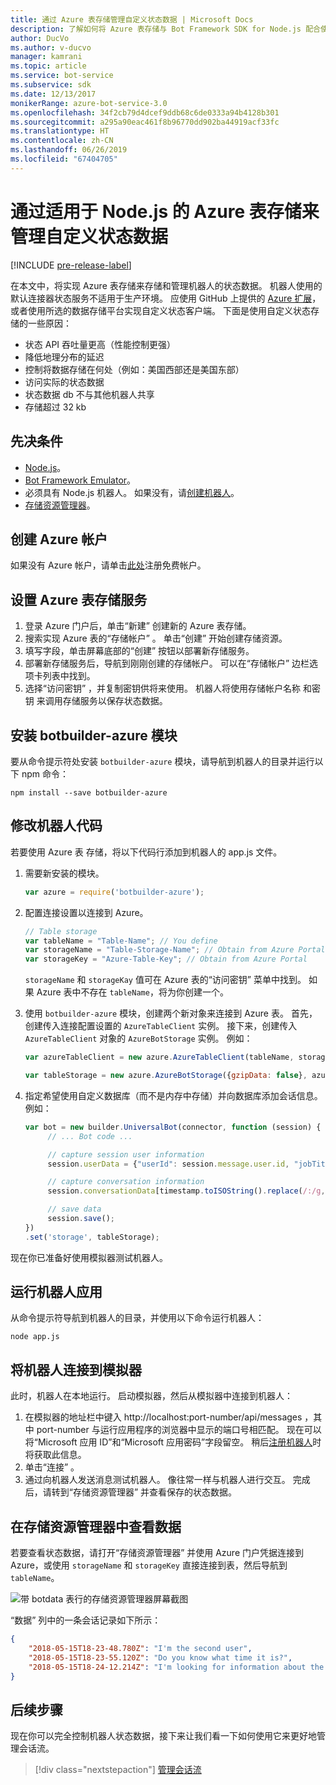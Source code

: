 ```yaml
---
title: 通过 Azure 表存储管理自定义状态数据 | Microsoft Docs
description: 了解如何将 Azure 表存储与 Bot Framework SDK for Node.js 配合使用来保存和检索状态数据。
author: DucVo
ms.author: v-ducvo
manager: kamrani
ms.topic: article
ms.service: bot-service
ms.subservice: sdk
ms.date: 12/13/2017
monikerRange: azure-bot-service-3.0
ms.openlocfilehash: 34f2cb79d4dcef9ddb68c6de0333a94b4128b301
ms.sourcegitcommit: a295a90eac461f8b96770dd902ba44919acf33fc
ms.translationtype: HT
ms.contentlocale: zh-CN
ms.lasthandoff: 06/26/2019
ms.locfileid: "67404705"
---
```

# <a name="manage-custom-state-data-with-azure-table-storage-for-nodejs"></a>通过适用于 Node.js 的 Azure 表存储来管理自定义状态数据

[!INCLUDE [pre-release-label](../includes/pre-release-label-v3.md)]

在本文中，将实现 Azure 表存储来存储和管理机器人的状态数据。 机器人使用的默认连接器状态服务不适用于生产环境。 应使用 GitHub 上提供的 [Azure 扩展](https://www.npmjs.com/package/botbuilder-azure)，或者使用所选的数据存储平台实现自定义状态客户端。 下面是使用自定义状态存储的一些原因：

- 状态 API 吞吐量更高（性能控制更强）
- 降低地理分布的延迟
- 控制将数据存储在何处（例如：美国西部还是美国东部）
- 访问实际的状态数据
- 状态数据 db 不与其他机器人共享
- 存储超过 32 kb

## <a name="prerequisites"></a>先决条件

- [Node.js](https://nodejs.org/en/)。
- [Bot Framework Emulator](~/bot-service-debug-emulator.md)。
- 必须具有 Node.js 机器人。 如果没有，请[创建机器人](bot-builder-nodejs-quickstart.md)。 
- [存储资源管理器](http://storageexplorer.com/)。

## <a name="create-azure-account"></a>创建 Azure 帐户
如果没有 Azure 帐户，请单击[此处](https://azure.microsoft.com/free/)注册免费帐户。

## <a name="set-up-the-azure-table-storage-service"></a>设置 Azure 表存储服务
1. 登录 Azure 门户后，单击“新建”  创建新的 Azure 表存储。 
2. 搜索实现 Azure 表的“存储帐户”  。 单击“创建”  开始创建存储资源。 
3. 填写字段，单击屏幕底部的“创建”  按钮以部署新存储服务。 
4. 部署新存储服务后，导航到刚刚创建的存储帐户。 可以在“存储帐户”  边栏选项卡列表中找到。
4. 选择“访问密钥”  ，并复制密钥供将来使用。 机器人将使用存储帐户名称  和密钥  来调用存储服务以保存状态数据。

## <a name="install-botbuilder-azure-module"></a>安装 botbuilder-azure 模块

要从命令提示符处安装 `botbuilder-azure` 模块，请导航到机器人的目录并运行以下 npm 命令：

```nodejs
npm install --save botbuilder-azure
```

## <a name="modify-your-bot-code"></a>修改机器人代码

若要使用 Azure 表  存储，将以下代码行添加到机器人的 app.js  文件。

1. 需要新安装的模块。

   ```javascript
   var azure = require('botbuilder-azure'); 
   ```

2. 配置连接设置以连接到 Azure。
   ```javascript
   // Table storage
   var tableName = "Table-Name"; // You define
   var storageName = "Table-Storage-Name"; // Obtain from Azure Portal
   var storageKey = "Azure-Table-Key"; // Obtain from Azure Portal
   ```
   `storageName` 和 `storageKay` 值可在 Azure 表的“访问密钥”  菜单中找到。 如果 Azure 表中不存在 `tableName`，将为你创建一个。

3. 使用 `botbuilder-azure` 模块，创建两个新对象来连接到 Azure 表。 首先，创建传入连接配置设置的 `AzureTableClient` 实例。 接下来，创建传入 `AzureTableClient` 对象的 `AzureBotStorage` 实例。 例如：

   ```javascript
   var azureTableClient = new azure.AzureTableClient(tableName, storageName, storageKey);

   var tableStorage = new azure.AzureBotStorage({gzipData: false}, azureTableClient);
   ```

4. 指定希望使用自定义数据库（而不是内存中存储）并向数据库添加会话信息。 例如：

   ```javascript
   var bot = new builder.UniversalBot(connector, function (session) {
        // ... Bot code ...

        // capture session user information
        session.userData = {"userId": session.message.user.id, "jobTitle": "Senior Developer"};

        // capture conversation information  
        session.conversationData[timestamp.toISOString().replace(/:/g,"-")] = session.message.text;

        // save data
        session.save();
   })
   .set('storage', tableStorage);
   ```
现在你已准备好使用模拟器测试机器人。

## <a name="run-your-bot-app"></a>运行机器人应用

从命令提示符导航到机器人的目录，并使用以下命令运行机器人：

```nodejs
node app.js
```

## <a name="connect-your-bot-to-the-emulator"></a>将机器人连接到模拟器

此时，机器人在本地运行。 启动模拟器，然后从模拟器中连接到机器人：

1. 在模拟器的地址栏中键入 http://localhost:port-number/api/messages ，其中 port-number 与运行应用程序的浏览器中显示的端口号相匹配。 现在可以将“Microsoft 应用 ID”和“Microsoft 应用密码”字段留空。 稍后[注册机器人](~/bot-service-quickstart-registration.md)时将获取此信息。
2. 单击“连接”  。
3. 通过向机器人发送消息测试机器人。 像往常一样与机器人进行交互。 完成后，请转到“存储资源管理器”  并查看保存的状态数据。

## <a name="view-data-in-storage-explorer"></a>在存储资源管理器中查看数据

若要查看状态数据，请打开“存储资源管理器”  并使用 Azure 门户凭据连接到 Azure，或使用 `storageName` 和 `storageKey` 直接连接到表，然后导航到 `tableName`。 

![带 botdata 表行的存储资源管理器屏幕截图](~/media/bot-builder-nodejs-state-azure-table-storage/bot-builder-nodejs-state-azure-table-storage-query.png)

“数据”  列中的一条会话记录如下所示：

```JSON
{
    "2018-05-15T18-23-48.780Z": "I'm the second user",
    "2018-05-15T18-23-55.120Z": "Do you know what time it is?",
    "2018-05-15T18-24-12.214Z": "I'm looking for information about the new process."
}
```

## <a name="next-step"></a>后续步骤

现在你可以完全控制机器人状态数据，接下来让我们看一下如何使用它来更好地管理会话流。

> [!div class="nextstepaction"]
> [管理会话流](bot-builder-nodejs-dialog-manage-conversation-flow.md)
